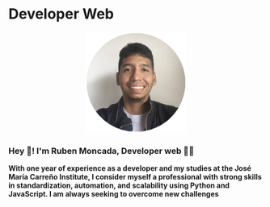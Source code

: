 # Developer Web

<p align="center">
  <img width='200' src="./src/image0.png" />
  <h3>Hey 👋! I'm Ruben Moncada, Developer web 👨‍💻</h3>
</p>

**With one year of experience as a developer and my studies at the José María Carreño Institute, I consider myself a professional with strong skills in standardization, automation, and   scalability using Python and JavaScript. I am always seeking to overcome new challenges**